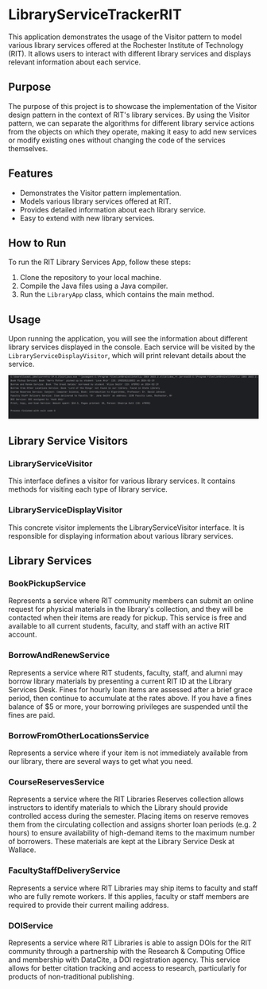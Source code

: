 # LibraryServiceTrackerRIT
This application demonstrates the usage of the Visitor pattern to model various library services offered at the Rochester Institute of Technology (RIT). It allows users to interact with different library services and displays relevant information about each service.

## Purpose

The purpose of this project is to showcase the implementation of the Visitor design pattern in the context of RIT's library services. By using the Visitor pattern, we can separate the algorithms for different library service actions from the objects on which they operate, making it easy to add new services or modify existing ones without changing the code of the services themselves.

## Features

- Demonstrates the Visitor pattern implementation.
- Models various library services offered at RIT.
- Provides detailed information about each library service.
- Easy to extend with new library services.

## How to Run

To run the RIT Library Services App, follow these steps:

1. Clone the repository to your local machine.
2. Compile the Java files using a Java compiler.
3. Run the `LibraryApp` class, which contains the main method.

## Usage

Upon running the application, you will see the information about different library services displayed in the console. Each service will be visited by the `LibraryServiceDisplayVisitor`, which will print relevant details about the service.

![Output](images/output.png)

## Library Service Visitors

### LibraryServiceVisitor
This interface defines a visitor for various library services. It contains methods for visiting each type of library service.

### LibraryServiceDisplayVisitor
This concrete visitor implements the LibraryServiceVisitor interface. It is responsible for displaying information about various library services.

## Library Services

### BookPickupService
Represents a service where RIT community members can submit an online request for physical materials in the library's collection, and they will be contacted when their items are ready for pickup. This service is free and available to all current students, faculty, and staff with an active RIT account.

### BorrowAndRenewService
Represents a service where RIT students, faculty, staff, and alumni may borrow library materials by presenting a current RIT ID at the Library Services Desk. Fines for hourly loan items are assessed after a brief grace period, then continue to accumulate at the rates above. If you have a fines balance of $5 or more, your borrowing privileges are suspended until the fines are paid.

### BorrowFromOtherLocationsService
Represents a service where if your item is not immediately available from our library, there are several ways to get what you need.

### CourseReservesService
Represents a service where the RIT Libraries Reserves collection allows instructors to identify materials to which the Library should provide controlled access during the semester. Placing items on reserve removes them from the circulating collection and assigns shorter loan periods (e.g. 2 hours) to ensure availability of high-demand items to the maximum number of borrowers. These materials are kept at the Library Service Desk at Wallace.

### FacultyStaffDeliveryService
Represents a service where RIT Libraries may ship items to faculty and staff who are fully remote workers. If this applies, faculty or staff members are required to provide their current mailing address.

### DOIService
Represents a service where RIT Libraries is able to assign DOIs for the RIT community through a partnership with the Research & Computing Office and membership with DataCite, a DOI registration agency. This service allows for better citation tracking and access to research, particularly for products of non-traditional publishing.
